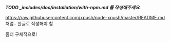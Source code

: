 
***TODO _includes/doc/installation/with-npm.md 를 작성해주세요.***

https://raw.githubusercontent.com/xpush/node-xpush/master/README.md 처럼.. 한글로 작성해야 함

좀더 구체적으로!

